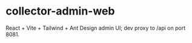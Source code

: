 # collector-admin-web
React + Vite + Tailwind + Ant Design admin UI; dev proxy to /api on port 8081.
